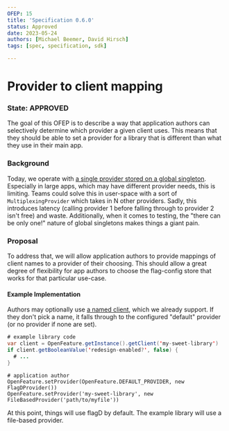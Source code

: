 ```yaml
---
OFEP: 15
title: 'Specification 0.6.0'
status: Approved
date: 2023-05-24
authors: [Michael Beemer, David Hirsch]
tags: [spec, specification, sdk]

---
```

# Provider to client mapping

### State: APPROVED

The goal of this OFEP is to describe a way that application authors can selectively determine which provider a given client uses. This means that they should be able to set a provider for a library that is different than what they use in their main app.

### Background

Today, we operate with [a single provider stored on a global singleton](https://github.com/open-feature/spec/blob/74c373e089ad77bf8cac84f3d93c00c945ff3a8a/specification/sections/01-flag-evaluation.md?plain=1#L25). Especially in large apps, which may have different provider needs, this is limiting. Teams could solve this in user-space with a sort of `MultiplexingProvider` which takes in N other providers. Sadly, this introduces latency (calling provider 1 before falling through to provider 2 isn't free) and waste. Additionally, when it comes to testing, the "there can be only one!" nature of global singletons makes things a giant pain.

### Proposal

To address that, we will allow application authors to provide mappings of client names to a provider of their choosing. This should allow a great degree of flexibility for app authors to choose the flag-config store that works for that particular use-case.

#### Example Implementation

Authors may optionally use [a named client](https://github.com/open-feature/spec/blob/74c373e089ad77bf8cac84f3d93c00c945ff3a8a/specification/sections/01-flag-evaluation.md?plain=1#L60), which we already support. If they don't pick a name, it falls through to the configured "default" provider (or no provider if none are set).

```java
# example library code
var client = OpenFeature.getInstance().getClient('my-sweet-library')
if client.getBooleanValue('redesign-enabled?', false) {
  # ...
}
```

```
# application author
OpenFeature.setProvider(OpenFeature.DEFAULT_PROVIDER, new FlagDProvider())
OpenFeature.setProvider('my-sweet-library', new FileBasedProvider('path/to/myfile'))
```

At this point, things will use flagD by default. The example library will use a file-based provider.
